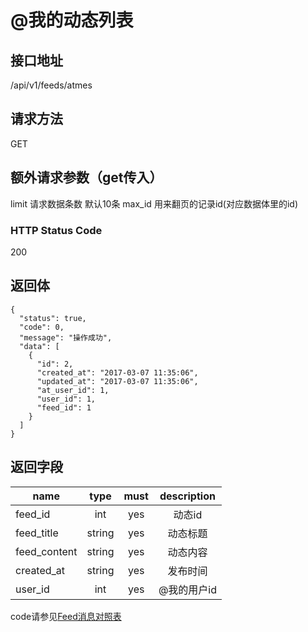 # @我的动态列表

## 接口地址

/api/v1/feeds/atmes

## 请求方法

GET

## 额外请求参数（get传入）

limit 请求数据条数  默认10条
max_id 用来翻页的记录id(对应数据体里的id)

### HTTP Status Code

200

## 返回体

```json5
{
  "status": true,
  "code": 0,
  "message": "操作成功",
  "data": [
    {
      "id": 2,
      "created_at": "2017-03-07 11:35:06",
      "updated_at": "2017-03-07 11:35:06",
      "at_user_id": 1,
      "user_id": 1,
      "feed_id": 1
    }
  ]
}
```

## 返回字段

| name          | type     | must     | description |
|---------------|:--------:|:--------:|:--------:|
| feed_id       | int      | yes      | 动态id |
| feed_title    | string	 | yes		  | 动态标题 |
| feed_content  | string   | yes 	    | 动态内容 |
| created_at    | string   | yes      | 发布时间 |
| user_id       | int      | yes      | @我的用户id |

code请参见[Feed消息对照表](Feed消息对照表.md)